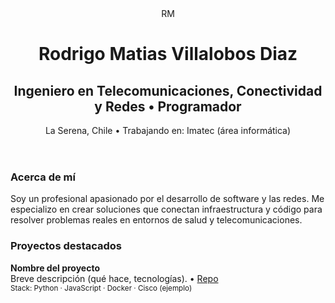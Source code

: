 
<body>
<div class="wrap">
<header>
<div class="avatar">RM</div>
<div>
<h1><!-- EDITAR: NOMBRE -->Rodrigo Matias Villalobos Diaz</h1>
<h2><!-- EDITAR: TITULO -->Ingeniero en Telecomunicaciones, Conectividad y Redes • Programador</h2>
<div class="meta">La Serena, Chile • Trabajando en: Imatec (área informática)</div>
</div>
</header>


<div class="grid">
<main>
<section class="section card">
<h3>Acerca de mí</h3>
<p class="meta"><!-- EDITAR: RESUMEN --></p>
<p>Soy un profesional apasionado por el desarrollo de software y las redes. Me especializo en crear soluciones que conectan infraestructura y código para resolver problemas reales en entornos de salud y telecomunicaciones.</p>
</section>


<section class="section">
<h3>Proyectos destacados</h3>
<div class="projects">
<!-- EDITAR: DUPLICA ESTE BLOQUE POR CADA PROYECTO -->
<div class="project">
<strong>Nombre del proyecto</strong>
<div class="meta">Breve descripción (qué hace, tecnologías). • <a href="#" target="_blank">Repo</a></div>
<div>
<small class="meta">Stack: Python · JavaScript · Docker · Cisco (ejemplo)</small>
</div>
</div>
<!-- /FIN PROYECTO -->
</div>
